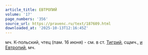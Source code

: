 ```yaml
---
article_title: ЕВТРОПИЙ
volume: '17'
page_numbers: '356'
source_url: https://pravenc.ru/text/187609.html
downloaded_at: '2025-10-13T12:16:45Z'
---
```


мч. К-польский, чтец (пам. 16 июня) - см. в ст. [Тигрий](https://pravenc.ru/text/Тигрий.html), сщмч., [и Евтропий](<https://pravenc.ru/text/и Евтропий.html>), мч.
